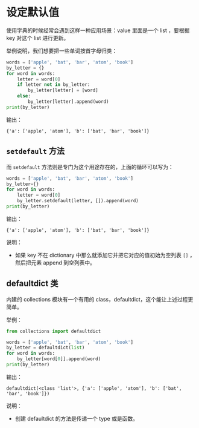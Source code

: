 
# 设定默认值

使用字典的时候经常会遇到这样一种应用场景：value 里面是一个 list ，要根据 key 对这个 list 进行更新。


举例说明，我们想要把一些单词按首字母归类：


```py
words = ['apple', 'bat', 'bar', 'atom', 'book']
by_letter = {}
for word in words:
    letter = word[0]
    if letter not in by_letter:
        by_letter[letter] = [word]
    else:
        by_letter[letter].append(word)
print(by_letter)
```

输出：

```
{'a': ['apple', 'atom'], 'b': ['bat', 'bar', 'book']}
```

## `setdefault` 方法

而 `setdefault` 方法则是专门为这个用途存在的，上面的循环可以写为：

```py
words = ['apple', 'bat', 'bar', 'atom', 'book']
by_letter={}
for word in words:
    letter = word[0]
    by_letter.setdefault(letter, []).append(word)
print(by_letter)
```

输出：

```
{'a': ['apple', 'atom'], 'b': ['bat', 'bar', 'book']}
```

说明：

- 如果 key 不在 dictionary 中那么就添加它并把它对应的值初始为空列表 `[]` ，然后把元素 append 到空列表中。

## defaultdict 类

内建的 collections 模块有一个有用的 class，defaultdict，这个能让上述过程更简单。

举例：

```py
from collections import defaultdict

words = ['apple', 'bat', 'bar', 'atom', 'book']
by_letter = defaultdict(list)
for word in words:
    by_letter[word[0]].append(word)
print(by_letter)
```

输出：

```
defaultdict(<class 'list'>, {'a': ['apple', 'atom'], 'b': ['bat', 'bar', 'book']})
```

说明：

- 创建 defaultdict 的方法是传递一个 type 或是函数。
